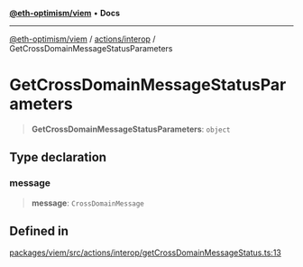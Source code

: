 [**@eth-optimism/viem**](../../../README.md) • **Docs**

***

[@eth-optimism/viem](../../../README.md) / [actions/interop](../README.md) / GetCrossDomainMessageStatusParameters

# GetCrossDomainMessageStatusParameters

> **GetCrossDomainMessageStatusParameters**: `object`

## Type declaration

### message

> **message**: `CrossDomainMessage`

## Defined in

[packages/viem/src/actions/interop/getCrossDomainMessageStatus.ts:13](https://github.com/ethereum-optimism/ecosystem/blob/9a896f86e34c9a727d55fa4358d5403a7c25770a/packages/viem/src/actions/interop/getCrossDomainMessageStatus.ts#L13)
